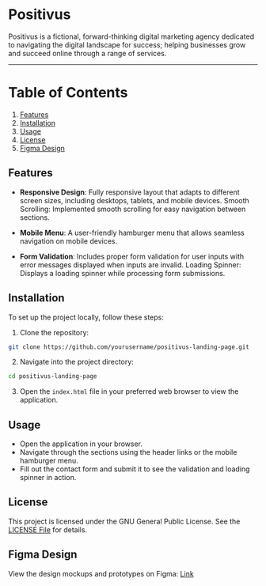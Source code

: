 # Positivus

Positivus is a fictional, forward-thinking digital marketing agency dedicated to navigating the digital landscape for success; helping businesses grow and succeed online through a range of services.

---

# Table of Contents

1. [Features](#features)
2. [Installation](#installation)
3. [Usage](#usage)
4. [License](#license)
5. [Figma Design](#figma-design)

## Features

- **Responsive Design**: Fully responsive layout that adapts to different screen sizes, including desktops, tablets, and mobile devices. Smooth Scrolling: Implemented smooth scrolling for easy navigation between sections.

- **Mobile Menu**: A user-friendly hamburger menu that allows seamless navigation on mobile devices.

- **Form Validation**: Includes proper form validation for user inputs with error messages displayed when inputs are invalid. Loading Spinner: Displays a loading spinner while processing form submissions.

## Installation

To set up the project locally, follow these steps:

1. Clone the repository:

```bash
git clone https://github.com/yourusername/positivus-landing-page.git
```

2. Navigate into the project directory:

```bash
cd positivus-landing-page
```

3. Open the `index.html` file in your preferred web browser to view the application.

## Usage

- Open the application in your browser.
- Navigate through the sections using the header links or the mobile hamburger menu.
- Fill out the contact form and submit it to see the validation and loading spinner in action.

## License

This project is licensed under the GNU General Public License. See the [LICENSE File](/LICENSE) for details.

## Figma Design

View the design mockups and prototypes on Figma: [Link](<https://www.figma.com/design/2fxc7axu1RfGZ6NbaPmXeW/Positivus-Landing-Page-Design-(Community)>)
